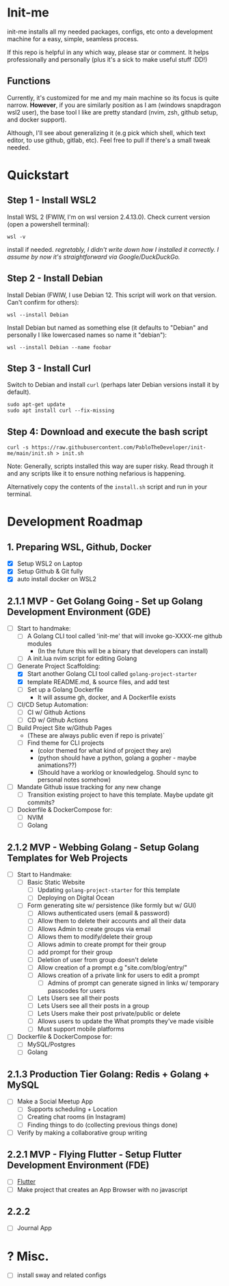 # Init-me
init-me installs all my needed packages, configs, etc onto a development machine for a easy, simple, seamless process.

If this repo is helpful in any which way, please star or comment. It helps professionally and personally (plus it's a sick to make useful stuff :DD!)

## Functions
Currently, it's customized for me and my main machine so its focus is quite narrow. **However**, if you are similarly position as I am (windows snapdragon wsl2 user), the base tool I like are pretty standard (nvim, zsh, github setup, and docker support).

Although, I'll see about generalizing it (e.g pick which shell, which text editor, to use github, gitlab, etc). Feel free to pull if there's a small tweak needed.

# Quickstart
## Step 1 - Install WSL2
Install WSL 2 (FWIW, I'm on wsl version 2.4.13.0).
Check current version (open a powershell terminal):
```
wsl -v
```
install if needed.
*regretably, I didn't write down how I installed it correctly. I assume by now it's straightforward via Google/DuckDuckGo.*

## Step 2 - Install Debian
Install Debian (FWIW, I use Debian 12. This script will work on that version. Can't confirm for others):
```
wsl --install Debian
```
Install Debian but named as something else (it defaults to "Debian" and personally I like lowercased names so name it "debian"):
```
wsl --install Debian --name foobar
```

## Step 3 - Install Curl
Switch to Debian and install `curl` (perhaps later Debian versions install it by default).
```
sudo apt-get update
sudo apt install curl --fix-missing
```

## Step 4: Download and execute the bash script
```
curl -s https://raw.githubusercontent.com/PabloTheDeveloper/init-me/main/init.sh > init.sh
```
Note: Generally, scripts installed this way are super risky. Read through it and any scripts like it to ensure nothing nefarious is happening.

Alternatively copy the contents of the `install.sh` script  and run in your terminal.

# Development Roadmap
## 1. Preparing WSL, Github, Docker
- [x] Setup WSL2 on Laptop
- [x] Setup Github & Git fully  
- [x] auto install docker on WSL2

## 2.1.1 MVP - Get Golang Going - Set up Golang Development Environment (GDE)
- [ ] Start to handmake:
    - [ ] A Golang CLI tool called 'init-me' that will invoke go-XXXX-me github modules
        - (In the future this will be a binary that developers can install)
    - [ ] A init.lua nvim script for editing Golang
- [ ] Generate Project Scaffolding:
    - [x] Start another Golang CLI tool called `golang-project-starter`
    - [x] template README.md, & source files, and add test
    - [ ] Set up a Golang Dockerfile
        - It will assume gh, docker, and A Dockerfile exists
- [ ] CI/CD Setup Automation:
    - [ ] CI w/ Github Actions
    - [ ] CD w/ Github Actions
- [ ] Build Project Site w/Github Pages
    - (These are always public even if repo is private)`
    - [ ] Find theme for CLI projects
        - (color themed for what kind of project they are)
        - (python should have a python, golang a gopher - maybe animations??)
        - (Should have a worklog or knowledgelog. Should sync to personal notes somehow)
- [ ] Mandate Github issue tracking for any new change
    - [ ] Transition existing project to have this template. Maybe update git commits?
- [ ] Dockerfile & DockerCompose for:
    - [ ] NVIM
    - [ ] Golang
## 2.1.2 MVP - Webbing Golang - Setup Golang Templates for Web Projects
- [ ] Start to Handmake:
    - [ ] Basic Static Website
        - [ ] Updating `golang-project-starter` for this template
        - [ ] Deploying on Digital Ocean
    - [ ] Form generating site w/ persistence (like formly but w/ GUI)
        - [ ] Allows authenticated users (email & password)
        - [ ] Allow them to delete their accounts and all their data
        - [ ] Allows Admin to create groups via email
        - [ ] Allows them to modify/delete their group 
        - [ ] Allows admin to create prompt for their group
        - [ ] add prompt for their group
        - [ ] Deletion of user from group doesn't delete
        - [ ] Allow creation of a prompt e.g "site.com/blog/entry/<Prompt-Title>"
        - [ ] Allows creation of a private link for users to edit a prompt
           - [ ] Admins of prompt can generate signed in links w/ temporary passcodes for users
        - [ ] Lets Users see all their posts
        - [ ] Lets Users see all their posts in a group
        - [ ] Lets Users make their post private/public or delete
        - [ ] Allows users to update the What prompts they've made visible
        - [ ] Must support mobile platforms
- [ ] Dockerfile & DockerCompose for:
    - [ ] MySQL/Postgres
    - [ ] Golang
## 2.1.3 Production Tier Golang: Redis + Golang + MySQL
- [ ] Make a Social Meetup App
    - [ ] Supports scheduling + Location
    - [ ] Creating chat rooms (in Instagram)
    - [ ] Finding things to do (collecting previous things done)

- [ ] Verify by making a collaborative group writing
## 2.2.1 MVP - Flying Flutter - Setup Flutter Development Environment (FDE)
- [ ] [Flutter](https://blog.codemagic.io/how-to-dockerize-flutter-apps/)
- [ ] Make project that creates an App Browser with no javascript
## 2.2.2 
- [ ] Journal App
# ? Misc.
- [ ] install sway and related configs


